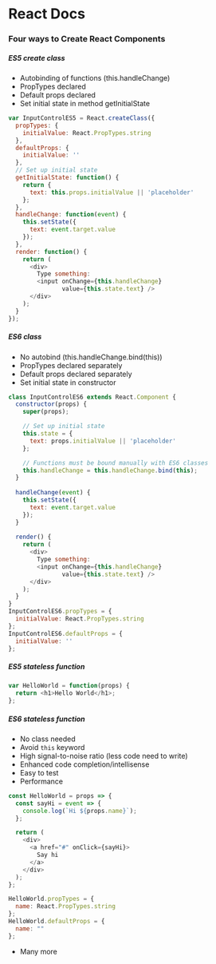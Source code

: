 # React Docs
### Four ways to Create React Components
##### ES5 create class
* Autobinding of functions (this.handleChange)
* PropTypes declared
* Default props declared
* Set initial state in method getInitialState

```javascript
var InputControlES5 = React.createClass({
  propTypes: {
    initialValue: React.PropTypes.string
  },
  defaultProps: {
    initialValue: ''
  },
  // Set up initial state
  getInitialState: function() {
    return {
      text: this.props.initialValue || 'placeholder'
    };
  },
  handleChange: function(event) {
    this.setState({
      text: event.target.value
    });
  },
  render: function() {
    return (
      <div>
        Type something:
        <input onChange={this.handleChange}
               value={this.state.text} />
      </div>
    );
  }
});
```
##### ES6 class
* No autobind (this.handleChange.bind(this))
* PropTypes declared separately
* Default props declared separately
* Set initial state in constructor

```javascript
class InputControlES6 extends React.Component {
  constructor(props) {
    super(props);

    // Set up initial state
    this.state = {
      text: props.initialValue || 'placeholder'
    };

    // Functions must be bound manually with ES6 classes
    this.handleChange = this.handleChange.bind(this);
  }
  
  handleChange(event) {
    this.setState({
      text: event.target.value
    });
  }
  
  render() {
    return (
      <div>
        Type something:
        <input onChange={this.handleChange}
               value={this.state.text} />
      </div>
    );
  }
}
InputControlES6.propTypes = {
  initialValue: React.PropTypes.string
};
InputControlES6.defaultProps = {
  initialValue: ''
};
```
##### ES5 stateless function
```javascript
var HelloWorld = function(props) {
  return <h1>Hello World</h1>;
};
```
##### ES6 stateless function
* No class needed
* Avoid `this` keyword
* High signal-to-noise ratio (less code need to write)
* Enhanced code completion/intellisense
* Easy to test
* Performance

```javascript
const HelloWorld = props => {
  const sayHi = event => {
    console.log(`Hi ${props.name}`);
  };

  return (
    <div>
      <a href="#" onClick={sayHi}>
        Say hi
      </a>
    </div>
  );
};

HelloWorld.propTypes = {
  name: React.PropTypes.string
};
HelloWorld.defaultProps = {
  name: ""
};

```
* Many more
